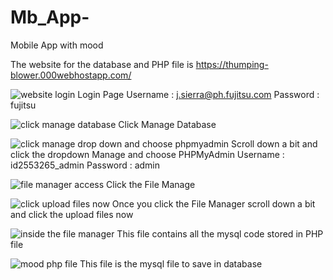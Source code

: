 # Mb_App-
Mobile App with mood

The website for the database and PHP file is https://thumping-blower.000webhostapp.com/ 


![website login](https://user-images.githubusercontent.com/32301977/31445744-4401511e-aed1-11e7-9c05-80b15f4f07c3.JPG)
Login Page 
Username : j.sierra@ph.fujitsu.com
Password : fujitsu


![click manage database](https://user-images.githubusercontent.com/32301977/31445737-42ed8fb8-aed1-11e7-8f5a-5204de4c7919.JPG)
Click Manage Database





![click manage drop down and choose phpmyadmin](https://user-images.githubusercontent.com/32301977/31445739-431baa1a-aed1-11e7-80c0-079d0bb4901b.jpg)
Scroll down a bit and click the dropdown Manage and choose PHPMyAdmin
Username : id2553265_admin
Password : admin

![file manager access](https://user-images.githubusercontent.com/32301977/31445741-437526b2-aed1-11e7-91ed-0c41c965298e.JPG)
Click the File Manage 

![click upload files now](https://user-images.githubusercontent.com/32301977/31445740-43478bda-aed1-11e7-93ee-b50ddfa42ecf.JPG)
Once you click the File Manager scroll down a bit and click the upload files now


![inside the file manager](https://user-images.githubusercontent.com/32301977/31445742-43a8065e-aed1-11e7-8433-dd5f0667445c.JPG)
This file contains all the mysql code stored in PHP file

![mood php file](https://user-images.githubusercontent.com/32301977/31445743-43d432ce-aed1-11e7-8fb3-d92c8619368c.JPG)
This file is the mysql file to save in database




